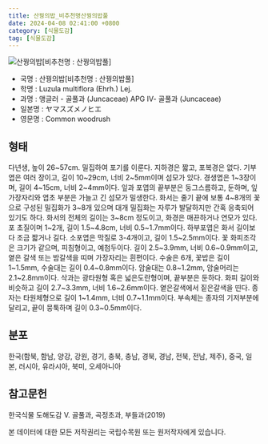 ```yaml
---
title: 산꿩의밥_비추천명산꿩의밥풀
date: 2024-04-08 02:41:00 +0800
category: [식물도감]
tag: [식물도감]
---
```




![산꿩의밥[비추천명 : 산꿩의밥풀]](/fileUpload/plants/basic/Juncaceae/Luzula/5848/5848_1_th2.jpg)
- 국명 : 산꿩의밥[비추천명 : 산꿩의밥풀]
- 학명 : Luzula multiflora (Ehrh.) Lej.
- 과명 : 앵글러 - 골풀과 (Juncaceae) APG Ⅳ- 골풀과 (Juncaceae)
- 일본명 : ヤマスズメノヒエ
- 영문명 : Common woodrush


## 형태
다년생, 높이 26~57cm. 밀집하여 포기를 이룬다. 지하경은 짧고, 포복경은 없다. 기부엽은 여러 장이고, 길이 10~29cm, 너비 2~5mm이며 섬모가 있다. 경생엽은 1~3장이며, 길이 4~15cm, 너비 2~4mm이다. 잎과 포엽의 끝부분은 둥그스름하고, 둔하며, 잎 가장자리와 엽초 부분은 가늘고 긴 섬모가 밀생한다. 화서는 줄기 끝에 보통 4~8개의 꽃으로 구성된 밀집화가 3~8개 있으며 대개 밀집화는 자루가 발달하지만 간혹 응축되어 있기도 하다. 화서의 전체의 길이는 3~8cm 정도이고, 화경은 매끈하거나 연모가 있다.포 초질이며 1~2개, 길이 1.5~4.8cm, 너비 0.5~1.7mm이다. 하부포엽은 화서 길이보다 조금 짧거나 길다. 소포엽은 막질로 3-4개이고, 길이 1.5~2.5mm이다. 꽃 화피조각은 크기가 같으며, 피침형이고, 예첨두이다. 길이 2.5~3.9mm, 너비 0.6~0.9mm이고, 옅은 갈색 또는 밤갈색을 띠며 가장자리는 흰편이다. 수술은 6개, 꽃밥은 길이 1~1.5mm, 수술대는 길이 0.4~0.8mm이다. 암술대는 0.8~1.2mm, 암술머리는 2.1~2.8mm이다. 삭과는 광타원형 혹은 넓은도란형이며, 끝부분은 둔하다. 화피 길이와 비슷하고 길이 2.7~3.3mm, 너비 1.6~2.6mm이다. 옅은갈색에서 짙은갈색을 띤다. 종자는 타원체형으로 길이 1~1.4mm, 너비 0.7~1.1mm이다. 부속체는 종자의 기저부분에 달리고, 끝이 뭉툭하며 길이 0.3~0.5mm이다.
## 분포
한국(함북, 함남, 양강, 강원, 경기, 충북, 충남,  경북, 경남, 전북, 전남, 제주), 중국, 일본, 러시아, 유라시아, 북미, 오세아니아
## 참고문헌
한국식물 도해도감 Ⅴ. 골풀과, 곡정초과, 부들과(2019)






본 데이터에 대한 모든 저작권리는 국립수목원 또는 원저작자에게 있습니다.
